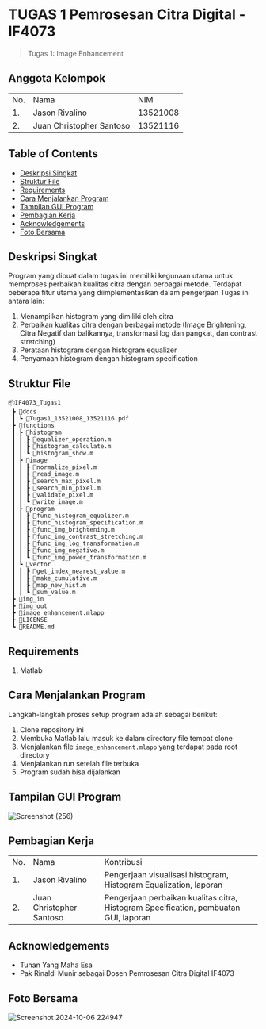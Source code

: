 # TUGAS 1 Pemrosesan Citra Digital - IF4073
> Tugas 1: Image Enhancement

## Anggota Kelompok
<table>
    <tr>
        <td>No.</td>
        <td>Nama</td>
        <td>NIM</td>
    </tr>
    <tr>
        <td>1.</td>
        <td>Jason Rivalino</td>
        <td>13521008</td>
    </tr>
    <tr>
        <td>2.</td>
        <td>Juan Christopher Santoso</td>
        <td>13521116</td>
    </tr>
</table>

## Table of Contents
* [Deskripsi Singkat](#deskripsi-singkat)
* [Struktur File](#struktur-file)
* [Requirements](#requirements)
* [Cara Menjalankan Program](#cara-menjalankan-program)
* [Tampilan GUI Program](#tampilan-gui-program)
* [Pembagian Kerja](#pembagian-kerja)
* [Acknowledgements](#acknowledgements)
* [Foto Bersama](#foto-bersama)

## Deskripsi Singkat 
Program yang dibuat dalam tugas ini memiliki kegunaan utama untuk memproses perbaikan kualitas citra dengan berbagai metode. Terdapat beberapa fitur utama yang diimplementasikan dalam pengerjaan Tugas ini antara lain:
1. Menampilkan histogram yang dimiliki oleh citra
2. Perbaikan kualitas citra dengan berbagai metode (Image Brightening, Citra Negatif dan balikannya, transformasi log dan pangkat, dan contrast stretching)
3. Perataan histogram dengan histogram equalizer
4. Penyamaan histogram dengan histogram specification

## Struktur File
```
📦IF4073_Tugas1
 ┣ 📂docs
 ┃ ┗ 📜Tugas1_13521008_13521116.pdf
 ┣ 📂functions
 ┃ ┣ 📂histogram
 ┃ ┃ ┣ 📜equalizer_operation.m
 ┃ ┃ ┣ 📜histogram_calculate.m
 ┃ ┃ ┗ 📜histogram_show.m
 ┃ ┣ 📂image
 ┃ ┃ ┣ 📜normalize_pixel.m
 ┃ ┃ ┣ 📜read_image.m
 ┃ ┃ ┣ 📜search_max_pixel.m
 ┃ ┃ ┣ 📜search_min_pixel.m
 ┃ ┃ ┣ 📜validate_pixel.m
 ┃ ┃ ┗ 📜write_image.m
 ┃ ┣ 📂program
 ┃ ┃ ┣ 📜func_histogram_equalizer.m
 ┃ ┃ ┣ 📜func_histogram_specification.m
 ┃ ┃ ┣ 📜func_img_brightening.m
 ┃ ┃ ┣ 📜func_img_contrast_stretching.m
 ┃ ┃ ┣ 📜func_img_log_transformation.m
 ┃ ┃ ┣ 📜func_img_negative.m
 ┃ ┃ ┗ 📜func_img_power_transformation.m
 ┃ ┗ 📂vector
 ┃ ┃ ┣ 📜get_index_nearest_value.m
 ┃ ┃ ┣ 📜make_cumulative.m
 ┃ ┃ ┣ 📜map_new_hist.m
 ┃ ┃ ┗ 📜sum_value.m
 ┣ 📂img_in
 ┣ 📂img_out
 ┣ 📜image_enhancement.mlapp
 ┣ 📜LICENSE
 ┗ 📜README.md
```

## Requirements
1. Matlab

## Cara Menjalankan Program
Langkah-langkah proses setup program adalah sebagai berikut:
1. Clone repository ini
2. Membuka Matlab lalu masuk ke dalam directory file tempat clone
3. Menjalankan file `image_enhancement.mlapp` yang terdapat pada root directory
4. Menjalankan run setelah file terbuka
5. Program sudah bisa dijalankan

## Tampilan GUI Program
![Screenshot (256)](https://github.com/user-attachments/assets/568047ca-592e-4866-8f3f-c102a96a5226)

## Pembagian Kerja
<table>
    <tr>
        <td>No.</td>
        <td>Nama</td>
        <td>Kontribusi</td>
    </tr>
    <tr>
        <td>1.</td>
        <td>Jason Rivalino</td>
        <td>Pengerjaan visualisasi histogram, Histogram Equalization, laporan</td>
    </tr>
    <tr>
        <td>2.</td>
        <td>Juan Christopher Santoso</td>
        <td>Pengerjaan perbaikan kualitas citra, Histogram Specification, pembuatan GUI, laporan</td>
    </tr>
</table>


## Acknowledgements
- Tuhan Yang Maha Esa
- Pak Rinaldi Munir sebagai Dosen Pemrosesan Citra Digital IF4073

## Foto Bersama
![Screenshot 2024-10-06 224947](https://github.com/user-attachments/assets/b9cb0429-1b90-4d91-8c2d-ad95816b4d7a)
